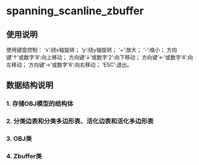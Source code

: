 # spanning_scanline_zbuffer

## 使用说明
使用键盘控制：
‘x’:绕x轴旋转；
‘y’:绕y轴旋转；
‘+’:放大；
‘-’:缩小；
方向键‘↑’或数字‘8’:向上移动；
方向键‘↓’或数字‘2’:向下移动；
方向键‘←’或数字‘4’:向左移动；
方向键‘→’或数字‘6’:向右移动；
‘ESC’:退出。

## 数据结构说明
### 1.	存储OBJ模型的结构体
### 2.	分类边表和分类多边形表、活化边表和活化多边形表
### 3.	OBJ类
### 4.	Zbuffer类
